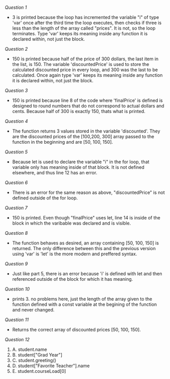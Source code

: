 *Question 1*
- 3 is printed because the loop has incremented the variable "i" of type 'var' once after the third time the loop executes, then checks if three is less than the length of the array called "prices".  It is not, so the loop terminates.  Type 'var' keeps its meaning inside any function it is declared within, not just the block.

*Question 2*
- 150 is printed because half of the price of 300 dollars, the last item in the list, is 150.  The variable 'discountedPrice' is used to store the calculated discounted price in every loop, and 300 was the last to be calculated.  Once again type 'var' keeps its meaning inside any function it is declared within, not just the block.

*Question 3*
- 150 is printed because line 8 of the code where 'finalPrice' is defined is designed to round numbers that do not correspond to actual dollars and cents.  Because half of 300 is exactly 150, thats what is printed.

*Question 4* 
- The function returns 3 values stored in the variable 'discounted'.  They are the discounted prices of the [100,200, 300] array passed to the function in the beginning and are [50, 100, 150].

*Question 5* 
- Because let is used to declare the variable "i" in the for loop, that variable only has meaning inside of that block.  It is not defined elsewhere, and thus line 12 has an error.

*Question 6* 
- There is an error for the same reason as above, "discountedPrice" is not defined outside of the for loop.

*Question 7* 
- 150 is printed.  Even though "finalPrice" uses let, line 14 is inside of the block in which the varibable was declared and is visible.

*Question 8* 
- The function behaves as desired, an array containing [50, 100, 150] is returned.  The only difference between this and the previous version using 'var' is 'let' is the more modern and preffered syntax.

*Question 9* 
- Just like part 5, there is an error because 'i' is defined with let and then referenced outside of the block for which it has meaning.

*Question 10*
- prints 3.  no problems here, just the length of the array given to the function defined with a const variable at the begining of the function and never changed.

*Question 11* 
- Returns the correct array of discounted prices [50, 100, 150].

*Question 12*
1. A. student.name
2. B. student["Grad Year"]
3. C. student.greeting()
4. D. student["Favorite Teacher"].name
5. E. student.courseLoad[0]




